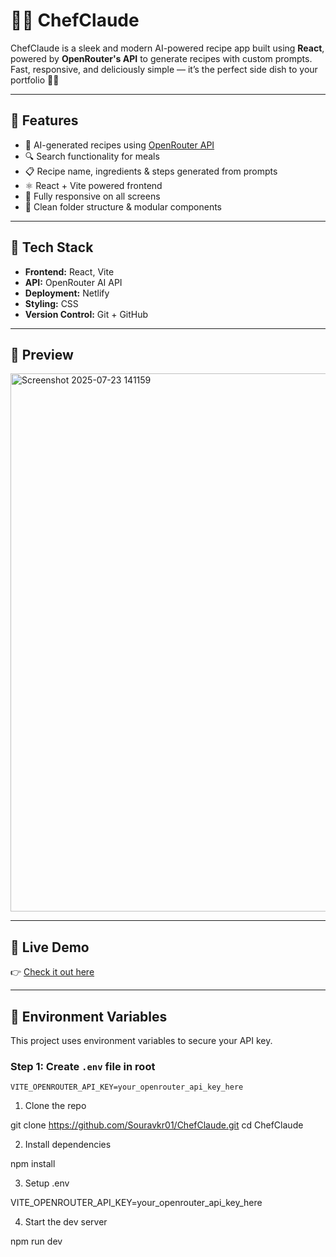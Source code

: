 # 👨‍🍳 ChefClaude

ChefClaude is a sleek and modern AI-powered recipe app built using **React**, powered by **OpenRouter's API** to generate recipes with custom prompts. Fast, responsive, and deliciously simple — it’s the perfect side dish to your portfolio 🍲✨

---

## 🚀 Features

- 🤖 AI-generated recipes using [OpenRouter API](https://openrouter.ai)
- 🔍 Search functionality for meals
- 📋 Recipe name, ingredients & steps generated from prompts
- ⚛️ React + Vite powered frontend
- 📱 Fully responsive on all screens
- 🎯 Clean folder structure & modular components

---

## 🧠 Tech Stack

- **Frontend:** React, Vite
- **API:** OpenRouter AI API
- **Deployment:** Netlify
- **Styling:** CSS
- **Version Control:** Git + GitHub

---

## 📸 Preview

<img width="1898" height="861" alt="Screenshot 2025-07-23 141159" src="https://github.com/user-attachments/assets/4c6a81c1-97b4-432e-bf62-f93df6233d30" />

---

## 🔗 Live Demo

👉 [Check it out here](https://ai-chefclaude.netlify.app/)

---

## 🔐 Environment Variables

This project uses environment variables to secure your API key.

### Step 1: Create `.env` file in root

```env
VITE_OPENROUTER_API_KEY=your_openrouter_api_key_here
```
1. Clone the repo

git clone https://github.com/Souravkr01/ChefClaude.git
cd ChefClaude


2. Install dependencies
   
npm install

3. Setup .env
   
VITE_OPENROUTER_API_KEY=your_openrouter_api_key_here

4. Start the dev server

npm run dev
